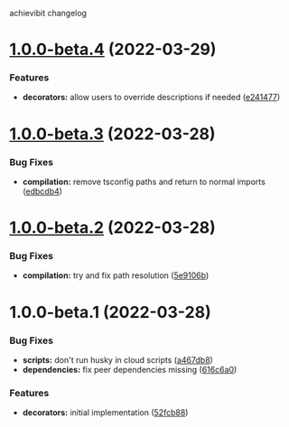 achievibit changelog

# [1.0.0-beta.4](https://github.com/Kibibit/kb-nest-decorators/compare/v1.0.0-beta.3...v1.0.0-beta.4) (2022-03-29)


### Features

* **decorators:** allow users to override descriptions if needed ([e241477](https://github.com/Kibibit/kb-nest-decorators/commit/e2414775257251b16b0217476a0fc0436c6f742c))

# [1.0.0-beta.3](https://github.com/Kibibit/kb-nest-decorators/compare/v1.0.0-beta.2...v1.0.0-beta.3) (2022-03-28)


### Bug Fixes

* **compilation:** remove tsconfig paths and return to normal imports ([edbcdb4](https://github.com/Kibibit/kb-nest-decorators/commit/edbcdb4376ecc63c29590cd78e9ff9b82219e8c8))

# [1.0.0-beta.2](https://github.com/Kibibit/kb-nest-decorators/compare/v1.0.0-beta.1...v1.0.0-beta.2) (2022-03-28)


### Bug Fixes

* **compilation:** try and fix path resolution ([5e9106b](https://github.com/Kibibit/kb-nest-decorators/commit/5e9106bbb449d2fa6efee5e5e7c7db107ef20d52))

# 1.0.0-beta.1 (2022-03-28)


### Bug Fixes

* **scripts:** don't run husky in cloud scripts ([a467db8](https://github.com/Kibibit/kb-nest-decorators/commit/a467db88a818d744c90f6384187ffb6c9131c4e8))
* **dependencies:** fix peer dependencies missing ([616c6a0](https://github.com/Kibibit/kb-nest-decorators/commit/616c6a00c2d761c86e6df4d0523d5d06a1151843))


### Features

* **decorators:** initial implementation ([52fcb88](https://github.com/Kibibit/kb-nest-decorators/commit/52fcb883fd0ddb721af820a54e2c79f9c8ae85d5))
